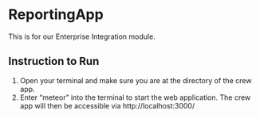 # ReportingApp

This is for our Enterprise Integration module.

## Instruction to Run
1. Open your terminal and make sure you are at the directory of the crew app.
2. Enter “meteor” into the terminal to start the web application. The crew app will then be accessible via http://localhost:3000/
